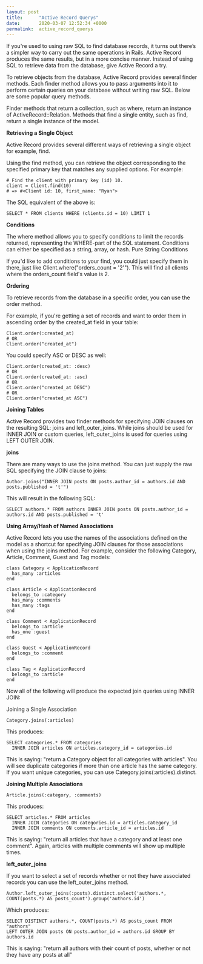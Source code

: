 ```yaml
---
layout: post
title:      "Active Record Querys"
date:       2020-03-07 12:52:34 +0000
permalink:  active_record_querys
---
```



If you're used to using raw SQL to find database records, it turns out there’s a simpler way to carry out the same operations in Rails. Active Record produces the same results, but in a more concise manner. Instead of using SQL to retrieve data from the database, give Active Record a try.

To retrieve objects from the database, Active Record provides several finder methods. Each finder method allows you to pass arguments into it to perform certain queries on your database without writing raw SQL. Below are some popular query methods.

Finder methods that return a collection, such as where, return an instance of ActiveRecord::Relation. Methods that find a single entity, such as find, return a single instance of the model.

**Retrieving a Single Object**

Active Record provides several different ways of retrieving a single object for example, find.

Using the find method, you can retrieve the object corresponding to the specified primary key that matches any supplied options. For example:

```
# Find the client with primary key (id) 10.
client = Client.find(10)
# => #<Client id: 10, first_name: "Ryan">
```

The SQL equivalent of the above is:

```
SELECT * FROM clients WHERE (clients.id = 10) LIMIT 1
```

**Conditions**

The where method allows you to specify conditions to limit the records returned, representing the WHERE-part of the SQL statement. Conditions can either be specified as a string, array, or hash.
Pure String Conditions

If you'd like to add conditions to your find, you could just specify them in there, just like Client.where("orders_count = '2'"). This will find all clients where the orders_count field's value is 2.

**Ordering**

To retrieve records from the database in a specific order, you can use the order method.

For example, if you're getting a set of records and want to order them in ascending order by the created_at field in your table:

```
Client.order(:created_at)
# OR
Client.order("created_at")
```

You could specify ASC or DESC as well:

```
Client.order(created_at: :desc)
# OR
Client.order(created_at: :asc)
# OR
Client.order("created_at DESC")
# OR
Client.order("created_at ASC")
```

**Joining Tables**

Active Record provides two finder methods for specifying JOIN clauses on the resulting SQL: joins and left_outer_joins. While joins should be used for INNER JOIN or custom queries, left_outer_joins is used for queries using LEFT OUTER JOIN.

**joins**

There are many ways to use the joins method. You can just supply the raw SQL specifying the JOIN clause to joins:

```
Author.joins("INNER JOIN posts ON posts.author_id = authors.id AND posts.published = 't'")
```

This will result in the following SQL:

```
SELECT authors.* FROM authors INNER JOIN posts ON posts.author_id = authors.id AND posts.published = 't'
```

**Using Array/Hash of Named Associations**

Active Record lets you use the names of the associations defined on the model as a shortcut for specifying JOIN clauses for those associations when using the joins method. For example, consider the following Category, Article, Comment, Guest and Tag models:

```
class Category < ApplicationRecord
  has_many :articles
end
 
class Article < ApplicationRecord
  belongs_to :category
  has_many :comments
  has_many :tags
end
 
class Comment < ApplicationRecord
  belongs_to :article
  has_one :guest
end
 
class Guest < ApplicationRecord
  belongs_to :comment
end
 
class Tag < ApplicationRecord
  belongs_to :article
end
```

Now all of the following will produce the expected join queries using INNER JOIN:

Joining a Single Association

```
Category.joins(:articles)
```

This produces:

```
SELECT categories.* FROM categories
  INNER JOIN articles ON articles.category_id = categories.id
```

This is saying: "return a Category object for all categories with articles". You will see duplicate categories if more than one article has the same category. If you want unique categories, you can use Category.joins(:articles).distinct.

**Joining Multiple Associations**

```
Article.joins(:category, :comments)
```

This produces:

```
SELECT articles.* FROM articles
  INNER JOIN categories ON categories.id = articles.category_id
  INNER JOIN comments ON comments.article_id = articles.id
```

This is saying: "return all articles that have a category and at least one comment". Again, articles with multiple comments will show up multiple times.

**left_outer_joins**

If you want to select a set of records whether or not they have associated records you can use the left_outer_joins method.

```
Author.left_outer_joins(:posts).distinct.select('authors.*, COUNT(posts.*) AS posts_count').group('authors.id')
```

Which produces:

```
SELECT DISTINCT authors.*, COUNT(posts.*) AS posts_count FROM "authors"
LEFT OUTER JOIN posts ON posts.author_id = authors.id GROUP BY authors.id
```

This is saying: "return all authors with their count of posts, whether or not they have any posts at all"

